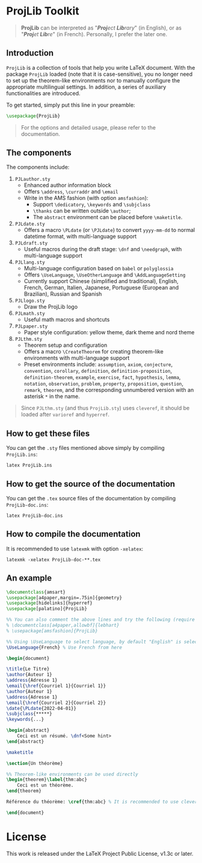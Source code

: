 <!-- Copyright (C) 2021 by Jinwen XU -->

# ProjLib Toolkit

> **ProjLib** can be interpreted as "***Proj**ect **Lib**rary*" (in English), or as "***Proj**et **Lib**re*" (in French).
> Personally, I prefer the later one.

## Introduction

`ProjLib` is a collection of tools that help you write LaTeX document. With the package `ProjLib` loaded (note that it is case-sensitive), you no longer need to set up the theorem-like environments nor to manually configure the appropriate multilingual settings. In addition, a series of auxiliary functionalities are introduced.

To get started, simply put this line in your preamble:
```latex
\usepackage{ProjLib}
```
> For the options and detailed usage, please refer to the documentation.

## The components
The components include:
1. `PJLauthor.sty`
    - Enhanced author information block
    - Offers `\address`, `\curraddr` and `\email`
    - Write in the AMS fashion (with option `amsfashion`):
        - Support `\dedicatory`, `\keywords` and `\subjclass`
        - `\thanks` can be written outside `\author`;
        - The `abstract` environment can be placed before `\maketitle`.
1. `PJLdate.sty`
    - Offers a macro `\PLdate` (or `\PJLdate`) to convert `yyyy-mm-dd` to normal datetime format, with multi-language support
1. `PJLdraft.sty`
    - Useful macros during the draft stage: `\dnf` and `\needgraph`, with multi-language support
1. `PJLlang.sty`
    - Multi-language configuration based on `babel` or `polyglossia`
    - Offers `\UseLanguage`, `\UseOtherLanguage` and `\AddLanguageSetting`
    - Currently support Chinese (simplified and traditional), English, French, German, Italien, Japanese, Portuguese (European and Brazilian), Russian and Spanish
1. `PJLlogo.sty`
    - Draw the ProjLib logo
1. `PJLmath.sty`
    - Useful math macros and shortcuts
1. `PJLpaper.sty`
    - Paper style configuration: yellow theme, dark theme and nord theme
1. `PJLthm.sty`
    - Theorem setup and configuration
    - Offers a macro `\CreateTheorem` for creating theorem-like environments with multi-language support
    - Preset environments include: `assumption`, `axiom`, `conjecture`, `convention`, `corollary`, `definition`, `definition-proposition`, `definition-theorem`, `example`, `exercise`, `fact`, `hypothesis`, `lemma`, `notation`, `observation`, `problem`, `property`, `proposition`, `question`, `remark`, `theorem`, and the corresponding unnumbered version with an asterisk `*` in the name.
<!-- 1. `PJLtoolkit.sty` (this is the internal name of the `ProjLib` package)
    - A collective interface of ProjLib Toolkit, loading all the packages above
    - Provide some pre-defined font configuration -->

> Since `PJLthm.sty` (and thus `ProjLib.sty`) uses `cleveref`, it should be loaded after `varioref` and `hyperref`.

## How to get these files
You can get the `.sty` files mentioned above simply by compiling `ProjLib.ins`:
```
latex ProjLib.ins
```

## How to get the source of the documentation
You can get the `.tex` source files of the documentation by compiling `ProjLib-doc.ins`:
```
latex ProjLib-doc.ins
```

## How to compile the documentation
It is recommended to use `latexmk` with option `-xelatex`:
```
latexmk -xelatex ProjLib-doc-**.tex
```

## An example
```latex
\documentclass{amsart}
\usepackage[a4paper,margin=.75in]{geometry}
\usepackage[hidelinks]{hyperref}
\usepackage[palatino]{ProjLib}

%% You can also comment the above lines and try the following (require xelatex or lualatex):
% \documentclass[a4paper,allowbf]{lebhart}
% \usepackage[amsfashion]{ProjLib}

%% Using \UseLanguage to select language, by default "English" is selected
\UseLanguage{French} % Use French from here

\begin{document}

\title{Le Titre}
\author{Auteur 1}
\address{Adresse 1}
\email{\href{Courriel 1}{Courriel 1}}
\author{Auteur 1}
\address{Adresse 1}
\email{\href{Courriel 2}{Courriel 2}}
\date{\PLdate{2022-04-01}}
\subjclass{*****}
\keywords{...}

\begin{abstract}
    Ceci est un résumé. \dnf<Some hint>
\end{abstract}

\maketitle

\section{Un théorème}

%% Theorem-like environments can be used directly
\begin{theorem}\label{thm:abc}
    Ceci est un théorème.
\end{theorem}

Référence du théorème: \cref{thm:abc} % It is recommended to use clever reference

\end{document}
```

# License

This work is released under the LaTeX Project Public License, v1.3c or later.
